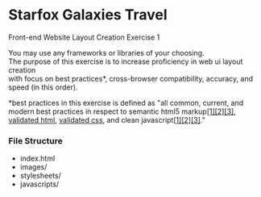 Starfox Galaxies Travel
========

Front-end Website Layout Creation Exercise 1

You may use any frameworks or libraries of your choosing.  
The purpose of this exercise is to increase proficiency in web ui layout creation  
with focus on best practices*, cross-browser compatibility, accuracy, and speed (in this order).  

*best practices in this exercise is defined as "all common, current, and modern best practices in respect to semantic html5 markup[[1]](http://diveintohtml5.info/semantics.html)[[2]](http://html5doctor.com/lets-talk-about-semantics/)[[3]](http://coding.smashingmagazine.com/2011/11/18/html5-semantics/), [validated html](http://validator.w3.org/), [validated css](http://jigsaw.w3.org/css-validator/), and clean javascript[[1]](http://www.thinkful.com/learn/javascript-best-practices-1/)[[2]](http://code.tutsplus.com/tutorials/24-javascript-best-practices-for-beginners--net-5399)[[3]](http://www.thinkful.com/learn/javascript-best-practices-1/)."

### File Structure  
- index.html
- images/
- stylesheets/
- javascripts/
